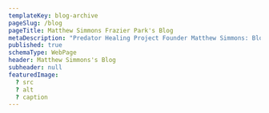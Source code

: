 ```yaml
---
templateKey: blog-archive
pageSlug: /blog
pageTitle: Matthew Simmons Frazier Park's Blog
metaDescription: "Predator Healing Project Founder Matthew Simmons: Blog"
published: true
schemaType: WebPage
header: Matthew Simmons's Blog
subheader: null
featuredImage:
  ? src
  ? alt
  ? caption
---
```

